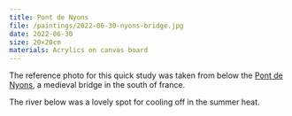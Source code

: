 ```yaml
---
title: Pont de Nyons
file: /paintings/2022-06-30-nyons-bridge.jpg
date: 2022-06-30
size: 20×20cm
materials: Acrylics on canvas board
---
```


The reference photo for this quick study was taken from below the [Pont de Nyons](https://en.wikipedia.org/wiki/Nyons_Bridge), a medieval bridge in the south of france. 

The river below was a lovely spot for cooling off in the summer heat.